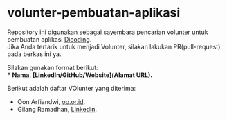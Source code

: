 # volunter-pembuatan-aplikasi
Repository ini digunakan sebagai sayembara pencarian volunter untuk pembuatan aplikasi [Dicoding](www.dicoding.com).<br>
Jika Anda tertarik untuk menjadi Volunter, silakan lakukan PR(pull-request) pada berkas ini ya.<br>

Silakan gunakan format berikut:<br>
**\* Nama, [LinkedIn/GitHub/Website](Alamat URL).**

Berikut adalah daftar VOlunter yang diterima:
* Oon Arfiandwi, [oo.or.id](https://oo.or.id).
* Gilang Ramadhan, [Linkedin](https://www.linkedin.com/in/gilang-adhan/).
